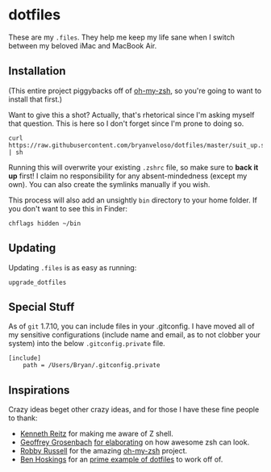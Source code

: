 # dotfiles

These are my `.files`. They help me keep my life sane when I switch between my
beloved iMac and MacBook Air.

## Installation

(This entire project piggybacks off of [oh-my-zsh][5], so you're going to want
to install that first.)

Want to give this a shot? Actually, that's rhetorical since I'm asking myself
that question. This is here so I don't forget since I'm prone to doing so.

    curl https://raw.githubusercontent.com/bryanveloso/dotfiles/master/suit_up.sh | sh

Running this will overwrite your existing `.zshrc` file, so make sure to
**back it up** first! I claim no responsibility for any absent-mindedness
(except my own). You can also create the symlinks manually if you wish.

This process will also add an unsightly `bin` directory to your home
folder. If you don't want to see this in Finder:

    chflags hidden ~/bin

## Updating

Updating `.files` is as easy as running:

    upgrade_dotfiles

## Special Stuff

As of `git` 1.7.10, you can include files in your .gitconfig. I have moved
all of my sensitive configurations (include name and email, as to not clobber
your system) into the below `.gitconfig.private` file.

    [include]
        path = /Users/Bryan/.gitconfig.private


## Inspirations

Crazy ideas beget other crazy ideas, and for those I have these fine people to thank:

* [Kenneth Reitz][1] for making me aware of Z shell.
* [Geoffrey Grosenbach][2] [for elaborating][3] on how awesome zsh can look.
* [Robby Russell][4] for the amazing [oh-my-zsh][5] project.
* [Ben Hoskings][6] for an [prime example of dotfiles][7] to work off of.

[1]: https://github.com/kennethretiz
[2]: https://github.com/topfunky
[3]: http://blog.peepcode.com/blog/2012/my-command-line-prompt
[4]: https://github.com/robbyrussell
[5]: https://github.com/robbyrussell/oh-my-zsh
[6]: https://github.com/benhoskings
[7]: https://github.com/benhoskings/dot-files
